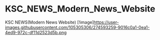 # KSC_NEWS_Modern_News_Website
KSC NEWS(Modern News Website)
[!image]https://user-images.githubusercontent.com/105305306/274593259-9016c0a1-0ea1-4ed9-972c-df11d2523d5b.png
